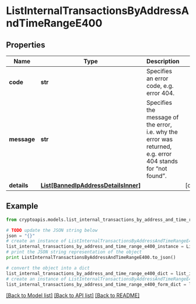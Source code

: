 # ListInternalTransactionsByAddressAndTimeRangeE400


## Properties
Name | Type | Description | Notes
------------ | ------------- | ------------- | -------------
**code** | **str** | Specifies an error code, e.g. error 404. | 
**message** | **str** | Specifies the message of the error, i.e. why the error was returned, e.g. error 404 stands for “not found”. | 
**details** | [**List[BannedIpAddressDetailsInner]**](BannedIpAddressDetailsInner.md) |  | [optional] 

## Example

```python
from cryptoapis.models.list_internal_transactions_by_address_and_time_range_e400 import ListInternalTransactionsByAddressAndTimeRangeE400

# TODO update the JSON string below
json = "{}"
# create an instance of ListInternalTransactionsByAddressAndTimeRangeE400 from a JSON string
list_internal_transactions_by_address_and_time_range_e400_instance = ListInternalTransactionsByAddressAndTimeRangeE400.from_json(json)
# print the JSON string representation of the object
print ListInternalTransactionsByAddressAndTimeRangeE400.to_json()

# convert the object into a dict
list_internal_transactions_by_address_and_time_range_e400_dict = list_internal_transactions_by_address_and_time_range_e400_instance.to_dict()
# create an instance of ListInternalTransactionsByAddressAndTimeRangeE400 from a dict
list_internal_transactions_by_address_and_time_range_e400_form_dict = list_internal_transactions_by_address_and_time_range_e400.from_dict(list_internal_transactions_by_address_and_time_range_e400_dict)
```
[[Back to Model list]](../README.md#documentation-for-models) [[Back to API list]](../README.md#documentation-for-api-endpoints) [[Back to README]](../README.md)


